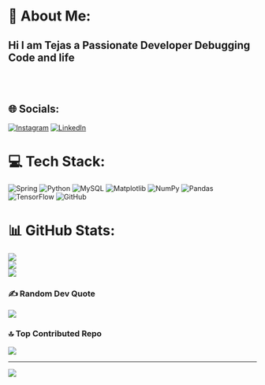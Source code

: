 # 💫 About Me:
## Hi I am Tejas a Passionate Developer Debugging Code and life<br><br><br>


## 🌐 Socials:
[![Instagram](https://img.shields.io/badge/Instagram-%23E4405F.svg?logo=Instagram&logoColor=white)](https://instagram.com/tejas_ghatule4) [![LinkedIn](https://img.shields.io/badge/LinkedIn-%230077B5.svg?logo=linkedin&logoColor=white)](tejas-ghatule-599793294) 

# 💻 Tech Stack:
![Spring](https://img.shields.io/badge/spring-%236DB33F.svg?style=for-the-badge&logo=spring&logoColor=white) ![Python](https://img.shields.io/badge/python-3670A0?style=for-the-badge&logo=python&logoColor=ffdd54) ![MySQL](https://img.shields.io/badge/mysql-4479A1.svg?style=for-the-badge&logo=mysql&logoColor=white) ![Matplotlib](https://img.shields.io/badge/Matplotlib-%23ffffff.svg?style=for-the-badge&logo=Matplotlib&logoColor=black) ![NumPy](https://img.shields.io/badge/numpy-%23013243.svg?style=for-the-badge&logo=numpy&logoColor=white) ![Pandas](https://img.shields.io/badge/pandas-%23150458.svg?style=for-the-badge&logo=pandas&logoColor=white) ![TensorFlow](https://img.shields.io/badge/TensorFlow-%23FF6F00.svg?style=for-the-badge&logo=TensorFlow&logoColor=white) ![GitHub](https://img.shields.io/badge/github-%23121011.svg?style=for-the-badge&logo=github&logoColor=white)
# 📊 GitHub Stats:
![](https://github-readme-stats.vercel.app/api?username=CodeMaverick2&theme=dark&hide_border=false&include_all_commits=true&count_private=true)<br/>
![](https://github-readme-streak-stats.herokuapp.com/?user=CodeMaverick2&theme=dark&hide_border=false)<br/>
![](https://github-readme-stats.vercel.app/api/top-langs/?username=CodeMaverick2&theme=dark&hide_border=false&include_all_commits=true&count_private=true&layout=compact)

### ✍️ Random Dev Quote
![](https://quotes-github-readme.vercel.app/api?type=horizontal&theme=radical)

### 🔝 Top Contributed Repo
![](https://github-contributor-stats.vercel.app/api?username=CodeMaverick2&limit=5&theme=dark&combine_all_yearly_contributions=true)

---
[![](https://visitcount.itsvg.in/api?id=CodeMaverick2&icon=0&color=0)](https://visitcount.itsvg.in)

<!-- Proudly created with GPRM ( https://gprm.itsvg.in ) -->
